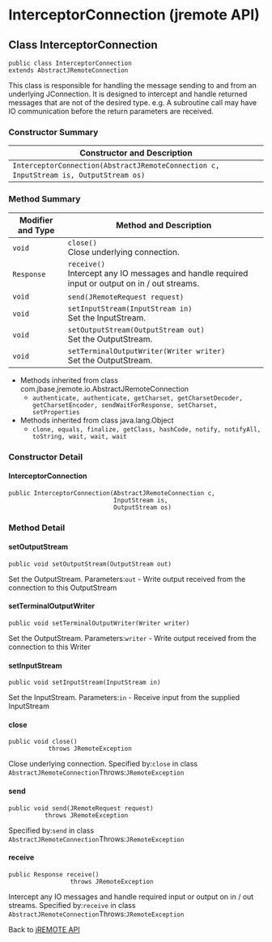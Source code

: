# InterceptorConnection (jremote API)

<PageHeader />

## Class InterceptorConnection

```
public class InterceptorConnection
extends AbstractJRemoteConnection
```

This class is responsible for handling the message sending to and from an underlying JConnection. It is designed to intercept and handle returned messages that are not of the desired type. e.g. A subroutine call may have IO communication before the return parameters are received.

### Constructor Summary


| Constructor and Description<br> |
| --- |
| `InterceptorConnection(AbstractJRemoteConnection c, InputStream is, OutputStream os)` <br> |






### Method Summary


| Modifier and Type<br> | Method and Description<br> |
| --- | --- |
| `void`<br> | `close()`<br>Close underlying connection.<br> |
| `Response`<br> | `receive()`<br>Intercept any IO messages and handle required input or output on in / out streams.<br> |
| `void`<br> | `send(JRemoteRequest request)` <br> |
| `void`<br> | `setInputStream(InputStream in)`<br>Set the InputStream.<br> |
| `void`<br> | `setOutputStream(OutputStream out)`<br>Set the OutputStream.<br> |
| `void`<br> | `setTerminalOutputWriter(Writer writer)`<br>Set the OutputStream.<br> |


- Methods inherited from class com.jbase.jremote.io.AbstractJRemoteConnection
    - `authenticate, authenticate, getCharset, getCharsetDecoder, getCharsetEncoder, sendWaitForResponse, setCharset, setProperties`
- Methods inherited from class java.lang.Object
    - `clone, equals, finalize, getClass, hashCode, notify, notifyAll, toString, wait, wait, wait`

### Constructor Detail

#### InterceptorConnection

```
public InterceptorConnection(AbstractJRemoteConnection c,
                             InputStream is,
                             OutputStream os)
```



### 


### Method Detail

#### setOutputStream

```
public void setOutputStream(OutputStream out)
```

Set the OutputStream.
Parameters:`out` - Write output received from the connection to this OutputStream
#### 


#### setTerminalOutputWriter

```
public void setTerminalOutputWriter(Writer writer)
```

Set the OutputStream.
Parameters:`writer` - Write output received from the connection to this Writer
#### 


#### setInputStream

```
public void setInputStream(InputStream in)
```

Set the InputStream.
Parameters:`in` - Receive input from the supplied InputStream
#### 


#### close

```
public void close()
           throws JRemoteException
```

Close underlying connection.
Specified by:`close` in class `AbstractJRemoteConnection`Throws:`JRemoteException`
#### 


#### send

```
public void send(JRemoteRequest request)
          throws JRemoteException
```
Specified by:`send` in class `AbstractJRemoteConnection`Throws:`JRemoteException`
#### 


#### receive

```
public Response receive()
                 throws JRemoteException
```

Intercept any IO messages and handle required input or output on in / out streams.
Specified by:`receive` in class `AbstractJRemoteConnection`Throws:`JRemoteException`

Back to [jREMOTE API](com_jbase_jremote_package-summary)

  
<PageFooter />
